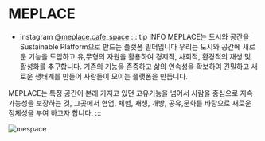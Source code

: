 # MEPLACE
- instagram [@meplace.cafe_space](https://www.instagram.com/meplace.cafe_space/)
::: tip INFO
MEPLACE는 도시와 공간을
Sustainable Platform으로 만드는
플랫폼 빌더입니다
우리는 도시와 공간에 새로운 기능을 도입하고 유,무형의 자원을 활용하여 경제적, 사회적, 환경적의 재생 및 활성화를 추구합니다.
기존의 기능을 존중하고 삶의 연속성을 확보하여 긴밀하고 새로운 생태계를 만들어 사람들이 모이는 플랫폼을 만듭니다.

MEPLACE는 특정 공간이 본래 가지고 있던 고유기능을 넘어서 사람을 중심으로 지속가능성을 보장하는 것,
그곳에서 협업, 체험, 재생, 개방, 공유,문화를 바탕으로 새로운 정체성을 부여 하고자 합니다.
:::

![mespace](https://ldb-phinf.pstatic.net/20211101_100/1635724933527iCovd_JPEG/pq2funsqSP6_eETzQG9_VAqJ.JPG.jpg)